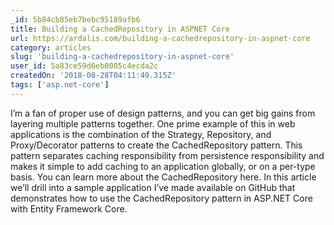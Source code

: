 ```yaml
---
_id: 5b84cb85eb7bebc95189afb6
title: Building a CachedRepository in ASPNET Core
url: https://ardalis.com/building-a-cachedrepository-in-aspnet-core
category: articles
slug: 'building-a-cachedrepository-in-aspnet-core'
user_id: 5a83ce59d6eb0005c4ecda2c
createdOn: '2018-08-28T04:11:49.315Z'
tags: ['asp.net-core']
---
```


I’m a fan of proper use of design patterns, and you can get big gains from layering multiple patterns together. One prime example of this in web applications is the combination of the Strategy, Repository, and Proxy/Decorator patterns to create the CachedRepository pattern. This pattern separates caching responsibility from persistence responsibility and makes it simple to add caching to an application globally, or on a per-type basis. You can learn more about the CachedRepository here. In this article we’ll drill into a sample application I’ve made available on GitHub that demonstrates how to use the CachedRepository pattern in ASP.NET Core with Entity Framework Core.


